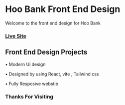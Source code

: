 # Hoo Bank Front End Design
Welcome to the front end design for Hoo Bank
### [Live Site](https://hoo-bank-frontend-design.vercel.app/)

## Front End Design Projects
• Modern Ui design

• Designed by using React, vite , Tailwind css

• Fully Resposive webstie 

### Thanks For Visiting
